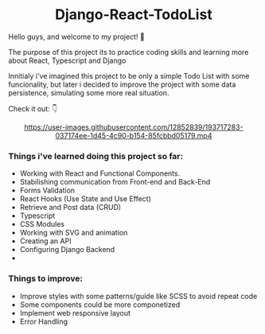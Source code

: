 <div id="header" align="center">
 <h1> Django-React-TodoList </h1>
</div>

Hello guys, and welcome to my project! 👋

The purpose of this project its to practice coding skills and learning more about React, Typescript and Django  

Innitialy i've imagined this project to be only a simple Todo List with some funcionality, but later i decided to improve the project with some data persistence, simulating some more real situation.

Check it out: 👇

<div id="video" align="center">


https://user-images.githubusercontent.com/12852839/193717283-037174ee-1d45-4c90-b154-85fcbbd05179.mp4


</div>

### Things i've learned doing this project so far:
 - Working with React and Functional Components.
 - Stabilishing communication from Front-end and Back-End
 - Forms Validation
 - React Hooks (Use State and Use Effect)
 - Retrieve and Post data (CRUD)
 - Typescript
 - CSS Modules
 - Working with SVG and animation
 - Creating an API
 - Configuring Django Backend
 - 

### Things to improve:
 - Improve styles with some patterns/guide like SCSS to avoid repeat code
 - Some components could be more componetized 
 - Implement web responsive layout
 - Error Handling
 

